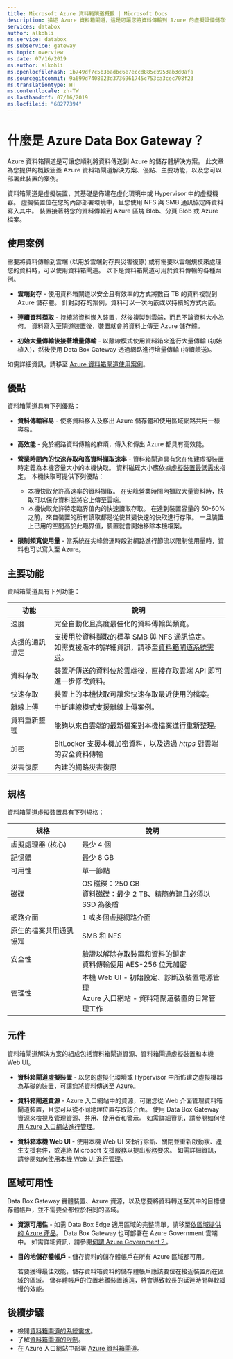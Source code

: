 ```yaml
---
title: Microsoft Azure 資料箱閘道概觀 | Microsoft Docs
description: 描述 Azure 資料箱閘道，這是可讓您將資料傳輸到 Azure 的虛擬設備儲存體解決方案
services: databox
author: alkohli
ms.service: databox
ms.subservice: gateway
ms.topic: overview
ms.date: 07/16/2019
ms.author: alkohli
ms.openlocfilehash: 1b749df7c5b3badbc6e7eccd885cb953ab3d0afa
ms.sourcegitcommit: 9a699d7408023d3736961745c753ca3cec708f23
ms.translationtype: HT
ms.contentlocale: zh-TW
ms.lasthandoff: 07/16/2019
ms.locfileid: "68277394"
---
```

# <a name="what-is-azure-data-box-gateway"></a>什麼是 Azure Data Box Gateway？

Azure 資料箱閘道是可讓您順利將資料傳送到 Azure 的儲存體解決方案。 此文章為您提供的概觀涵蓋 Azure 資料箱閘道解決方案、優點、主要功能，以及您可以部署此裝置的案例。

資料箱閘道是虛擬裝置，其基礎是佈建在虛化環境中或 Hypervisor 中的虛擬機器。 虛擬裝置位在您的內部部署環境中，且您使用 NFS 與 SMB 通訊協定將資料寫入其中。 裝置接著將您的資料傳輸到 Azure 區塊 Blob、分頁 Blob 或 Azure 檔案。

## <a name="use-cases"></a>使用案例

需要將資料傳輸到雲端 (以用於雲端封存與災害復原) 或有需要以雲端規模來處理您的資料時，可以使用資料箱閘道。 以下是資料箱閘道可用於資料傳輸的各種案例。

- **雲端封存** - 使用資料箱閘道以安全且有效率的方式將數百 TB 的資料複製到 Azure 儲存體。 針對封存的案例，資料可以一次內嵌或以持續的方式內嵌。

- **連續資料擷取** - 持續將資料嵌入裝置，然後複製到雲端，而且不論資料大小為何。 資料寫入至閘道裝置後，裝置就會將資料上傳至 Azure 儲存體。  

- **初始大量傳輸後接著增量傳輸** - 以離線模式使用資料箱來進行大量傳輸 (初始植入)，然後使用 Data Box Gateway 透過網路進行增量傳輸 (持續饋送)。

如需詳細資訊，請移至 [Azure 資料箱閘道使用案例](data-box-gateway-use-cases.md)。

## <a name="benefits"></a>優點

資料箱閘道具有下列優點：

- **資料傳輸容易** - 使將資料移入及移出 Azure 儲存體和使用區域網路共用一樣容易。  
- **高效能** - 免於網路資料傳輸的麻煩，傳入和傳出 Azure 都具有高效能。
- **營業時間內的快速存取和高資料擷取速率** - 資料箱閘道具有您在佈建虛擬裝置時定義為本機容量大小的本機快取。 資料磁碟大小應依據[虛擬裝置最低需求](data-box-gateway-system-requirements.md#specifications-for-the-virtual-device)指定。 本機快取可提供下列優點：
    - 本機快取允許高速率的資料擷取。 在尖峰營業時間內擷取大量資料時，快取可以保存資料並將它上傳至雲端。
    - 本機快取允許特定臨界值內的快速讀取存取。 在達到裝置容量的 50-60% 之前，來自裝置的所有讀取都是從使其變快速的快取進行存取。 一旦裝置上已用的空間高於此臨界值，裝置就會開始移除本機檔案。
 
- **限制頻寬使用量** - 當系統在尖峰營運時段對網路進行節流以限制使用量時，資料也可以寫入至 Azure。  

## <a name="key-capabilities"></a>主要功能

資料箱閘道具有下列功能：

|功能 |說明  |
|---------|---------|
|速度     | 完全自動化且高度最佳化的資料傳輸與頻寬。|
|支援的通訊協定     | 支援用於資料擷取的標準 SMB 與 NFS 通訊協定。 <br> 如需支援版本的詳細資訊，請移至[資料箱閘道系統需求](data-box-gateway-system-requirements.md)。|
|資料存取     | 裝置所傳送的資料位於雲端後，直接存取雲端 API 即可進一步修改資料。|
|快速存取     | 裝置上的本機快取可讓您快速存取最近使用的檔案。|
|離線上傳     | 中斷連線模式支援離線上傳案例。|
|資料重新整理     | 能夠以來自雲端的最新檔案對本機檔案進行重新整理。|
|加密    | BitLocker 支援本機加密資料，以及透過 *https* 對雲端的安全資料傳輸       |
|災害復原     | 內建的網路災害復原        |


## <a name="specifications"></a>規格

資料箱閘道虛擬裝置具有下列規格：

| 規格                                          | 說明              |
|---------------------------------------------------------|--------------------------|
| 虛擬處理器 (核心)   | 最少 4 個 |
| 記憶體  |最少 8 GB|
| 可用性|單一節點|
| 磁碟|OS 磁碟：250 GB <br> 資料磁碟：最少 2 TB、精簡佈建且必須以 SSD 為後盾|
| 網路介面 |1 或多個虛擬網路介面|
| 原生的檔案共用通訊協定|SMB 和 NFS  |
| 安全性|驗證以解除存取裝置和資料的鎖定 <br> 資料傳輸使用 AES-256 位元加密|
| 管理性|本機 Web UI - 初始設定、診斷及裝置電源管理 <br> Azure 入口網站 - 資料箱閘道裝置的日常管理工作       |

## <a name="components"></a>元件

資料箱閘道解決方案的組成包括資料箱閘道資源、資料箱閘道虛擬裝置和本機 Web UI。

- **資料箱閘道虛擬裝置** - 以您的虛擬化環境或 Hypervisor 中所佈建之虛擬機器為基礎的裝置，可讓您將資料傳送至 Azure。
    
- **資料箱閘道資源** - Azure 入口網站中的資源，可讓您從 Web 介面管理資料箱閘道裝置，且您可以從不同地理位置存取該介面。 使用 Data Box Gateway 資源來檢視及管理資源、共用、使用者和警示。 如需詳細資訊，請參閱如何[使用 Azure 入口網站進行管理](data-box-gateway-manage-shares.md)。

- **資料箱本機 Web UI** - 使用本機 Web UI 來執行診斷、關閉並重新啟動狀、產生支援套件，或連絡 Microsoft 支援服務以提出服務要求。 如需詳細資訊，請參閱如何[使用本機 Web UI 進行管理](data-box-gateway-manage-access-power-connectivity-mode.md)。

## <a name="region-availability"></a>區域可用性

Data Box Gateway 實體裝置、Azure 資源，以及您要將資料轉送至其中的目標儲存體帳戶，並不需要全都位於相同的區域。

- **資源可用性** - 如需 Data Box Edge 適用區域的完整清單，請移至[依區域提供的 Azure 產品](https://azure.microsoft.com/global-infrastructure/services/?regions=all&products=databox)。 Data Box Gateway 也可部署在 Azure Government 雲端中。 如需詳細資訊，請參閱[何謂 Azure Government？](https://docs.microsoft.com/azure/azure-government/documentation-government-welcome)。

- **目的地儲存體帳戶** - 儲存資料的儲存體帳戶在所有 Azure 區域都可用。

    若要獲得最佳效能，儲存資料箱資料的儲存體帳戶應該要位在接近裝置所在區域的區域。 儲存體帳戶的位置若離裝置遙遠，將會導致較長的延遲時間與較緩慢的效能。


## <a name="next-steps"></a>後續步驟

- 檢閱[資料箱閘道的系統需求](data-box-gateway-system-requirements.md)。
- 了解[資料箱閘道的限制](data-box-gateway-limits.md)。
- 在 Azure 入口網站中部署 [Azure 資料箱閘道](data-box-gateway-deploy-prep.md)。

